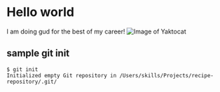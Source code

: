 # Hello world

I am doing gud for the best of my career! 
![Image of Yaktocat](https://octodex.github.com/images/yaktocat.png)

## sample git init
```
$ git init
Initialized empty Git repository in /Users/skills/Projects/recipe-repository/.git/
```
